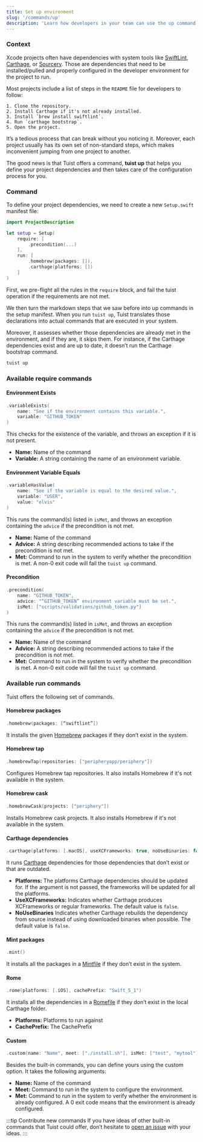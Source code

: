 ```yaml
---
title: Set up environment
slug: '/commands/up'
description: 'Learn how developers in your team can use the up command to set up their environments with the tools that are necessary for the projects to run'
---
```


### Context

Xcode projects often have dependencies with system tools like [SwiftLint](https://github.com/realm/SwiftLint), [Carthage](https://github.com/Carthage/Carthage), or [Sourcery](https://github.com/krzysztofzablocki/Sourcery). Those are dependencies that need to be installed/pulled and properly configured in the developer environment for the project to run.

Most projects include a list of steps in the `README` file for developers to follow:

```markup
1. Clone the repository.
2. Install Carthage if it's not already installed.
3. Install `brew install swiftlint`.
4. Run `carthage bootstrap`.
5. Open the project.
```

It’s a tedious process that can break without you noticing it. Moreover, each project usually has its own set of non-standard steps, which makes inconvenient jumping from one project to another.

The good news is that Tuist offers a command, **tuist up** that helps you define your project dependencies and then takes care of the configuration process for you.

### Command

To define your project dependencies, we need to create a new `Setup.swift` manifest file:

```swift
import ProjectDescription

let setup = Setup(
    require: [
        .precondition(...)
    ],
    run: [
        .homebrew(packages: []),
        .carthage(platforms: [])
    ]
)
```

First, we pre-flight all the rules in the `require` block, and fail the tuist operation if the requirements are not met.

We then turn the markdown steps that we saw before into up commands in the setup manifest. When you run `tuist up`, Tuist translates those declarations into actual commands that are executed in your system.

Moreover, it assesses whether those dependencies are already met in the environment, and if they are, it skips them. For instance, if the Carthage dependencies exist and are up to date, it doesn’t run the Carthage bootstrap command.

```bash
tuist up
```

### Available require commands

#### Environment Exists

```swift
.variableExists(
    name: "See if the environment contains this variable.",
    variable: "GITHUB_TOKEN"
)
```

This checks for the existence of the variable, and throws an exception if it is not present.

- **Name:** Name of the command
- **Variable:** A string containing the name of an environment variable.

#### Environment Variable Equals

```swift
.variableHasValue(
    name: "See if the variable is equal to the desired value.",
    variable: "USER",
    value: "elvis"
)
```

This runs the command(s) listed in `isMet`, and throws an exception containing the `advice` if the precondition is not met.

- **Name:** Name of the command
- **Advice:** A string describing recommended actions to take if the precondition is not met.
- **Met:** Command to run in the system to verify whether the precondition is met. A non-0 exit code will fail the `tuist up` command.

#### Precondition

```swift
.precondition(
    name: "GITHUB_TOKEN",
    advice: "“GITHUB_TOKEN” environment variable must be set.",
    isMet: ["scripts/validations/github_token.py"]
)
```

This runs the command(s) listed in `isMet`, and throws an exception containing the `advice` if the precondition is not met.

- **Name:** Name of the command
- **Advice:** A string describing recommended actions to take if the precondition is not met.
- **Met:** Command to run in the system to verify whether the precondition is met. A non-0 exit code will fail the `tuist up` command.

### Available run commands

Tuist offers the following set of commands.

#### Homebrew packages

```swift
.homebrew(packages: [“swiftlint”])
```

It installs the given [Homebrew](https://brew.sh) packages if they don’t exist in the system.

#### Homebrew tap

```swift
.homebrewTap(repositories: ["peripheryapp/periphery"])
```

Configures Homebrew tap repositories. It also installs Homebrew if it's not available in the system.

#### Homebrew cask

```swift
.homebrewCask(projects: ["periphery"])
```

Installs Homebrew cask projects. It also installs Homebrew if it's not available in the system.

#### Carthage dependencies

```swift
.carthage(platforms: [.macOS], useXCFrameworks: true, noUseBinaries: false)
```

It runs [Carthage](https://github.com/carthage) dependencies for those dependencies that don’t exist or that are outdated.

- **Platforms:** The platforms Carthage dependencies should be updated for. If the argument is not passed, the frameworks will be updated for all the platforms.
- **UseXCFrameworks:** Indicates whether Carthage produces XCFrameworks or regular frameworks. The default value is `false`.
- **NoUseBinaries** Indicates whether Carthage rebuilds the dependency from source instead of using downloaded binaries when possible. The default value is `false`.

#### Mint packages

```swift
.mint()
```

It installs all the packages in a [Mintfile](https://github.com/yonaskolb/Mint) if they don’t exist in the system.

#### Rome

```swift
.rome(platforms: [.iOS], cachePrefix: "Swift_5_1")
```

It installs all the dependencies in a [Romefile](https://github.com/tmspzz/Rome) if they don’t exist in the local Carthage folder.

- **Platforms:** Platforms to run against
- **CachePrefix:** The CachePrefix

#### Custom

```swift
.custom(name: "Name", meet: ["./install.sh"], isMet: ["test", "mytool"])
```

Besides the built-in commands, you can define yours using the custom option. It takes the following arguments:

- **Name:** Name of the command
- **Meet:** Command to run in the system to configure the environment.
- **Met:** Command to run in the system to verify whether the environment is already configured. A 0 exit code means that the environment is already configured.

:::tip Contribute new commands
If you have ideas of other built-in commands that Tuist could offer, don’t hesitate to [open an issue](https://github.com/tuist/tuist/issues/new) with your ideas.
:::
